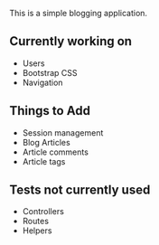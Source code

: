 This is a simple blogging application.

Currently working on
----
* Users
* Bootstrap CSS
* Navigation

Things to Add
----
* Session management
* Blog Articles
* Article comments
* Article tags

Tests not currently used
----
* Controllers
* Routes
* Helpers